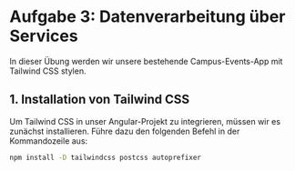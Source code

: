# Aufgabe 3: Datenverarbeitung über Services

In dieser Übung werden wir unsere bestehende Campus-Events-App mit Tailwind CSS stylen.

## 1. Installation von Tailwind CSS

Um Tailwind CSS in unser Angular-Projekt zu integrieren, müssen wir es zunächst installieren.
Führe dazu den folgenden Befehl in der Kommandozeile aus:

```bash
npm install -D tailwindcss postcss autoprefixer
```
